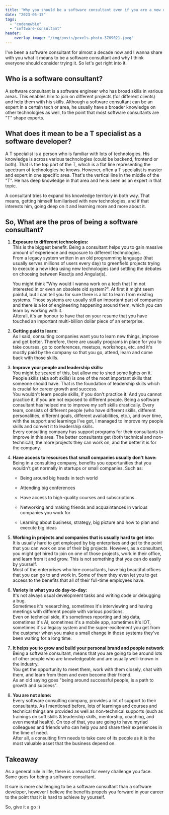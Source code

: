 ```yaml
---
title: "Why you should be a software consultant even if you are a new developer"
date: "2023-05-15"
tags: 
  - "codenewbie"
  - "software-consultant"
header:
    overlay_image: "/img/posts/pexels-photo-3769021.jpeg"
---
```


I've been a software consultant for almost a decade now and I wanna share with you what it means to be a software consultant and why I think everyone should consider trying it. So let's get right into it.

## Who is a software consultant?

A software consultant is a software engineer who has broad skills in various areas. This enables him to join on different projects (for different clients) and help them with his skills. Although a software consultant can be an expert in a certain tech or area, he usually have a broader knowledge on other technologies as well, to the point that most software consultants are "T" shape experts.

## What does it mean to be a T specialist as a software developer?

A T specialist is a person who is familiar with lots of technologies. His knowledge is across various technologies (could be backend, frontend or both). That is the top part of the T, which is a flat line representing the spectrum of technologies he knows. However, often a T specialist is master and expert in one specific area. That's the vertical line in the middle of the "T". He has deep knowledge in that area and he is seen as an expert in that topic.

A consultant tries to expand his knowledge territory in both way. That means, getting himself familiarised with new technologies, and if that interests him, going deep on it and learning more and more about it.

## So, What are the pros of being a software consultant?

1. **Exposure to different technologies:**  
    This is the biggest benefit. Being a consultant helps you to gain massive amount of experience and exposure to different technologies.  
    From a legacy system written in an old programming language (that usually serves millions of users every day) to greenfield projects trying to execute a new idea using new technologies (and settling the debates on choosing between Reactjs and Angularjs).  
      
    You might think "Why would I wanna work on a tech that I'm not interested in or even an obsolete old system?". At first it might seem painful, but I can tell you for sure there is a lot to learn from existing systems. Those systems are usually still an important part of companies and there is a lot of engineering happening around them, which you can learn by working with it.  
    Afterall, it's an honour to have that on your resume that you have touched an important multi-billion dollar piece of an enterprise.  
    

3. **Getting paid to learn:**  
    As I said, consulting companies want you to learn new things, improve and get better. Therefore, there are usually programs in place for you to take courses, go to conferences, meetups, workshops, etc. and it's mostly paid by the company so that you go, attend, learn and come back with those skills.  
    

5. **Improve your people and leadership skills:**  
    You might be scared of this, but allow me to shed some lights on it.  
    People skills (aka soft skills) is one of the most important skills that someone should have. That is the foundation of leadership skills which is crucial for career growth and success.  
    You wouldn't learn people skills, if you don't practice it. And you cannot practice it, if you are not exposed to different people. Being a software consultant has helped me to improve my soft skills drastically. Every team, consists of different people (who have different skills, different personalities, different goals, different availabilities, etc.), and over time, with the support and learnings I've got, I managed to improve my people skills and convert it to leadership skills.  
    Every consulting company has support programs for their consultants to improve in this area. The better consultants get (both technical and non-technical), the more projects they can work on, and the better it is for the company.  
    

7. **Have access to resources that small companies usually don't have:**  
    Being in a consulting company, benefits you opportunities that you wouldn't get normally in startups or small companies. Such as:
    - Being around big heads in tech world
    
    - Attending big conferences
    
    - Have access to high-quality courses and subscriptions
    
    - Networking and making friends and acquaintances in various companies you work for
    
    - Learning about business, strategy, big picture and how to plan and execute big ideas  
        

9. **Working in projects and companies that is usually hard to get into:**  
    It is usually hard to get employed by big enterprises and get to the point that you can work on one of their big projects. However, as a consultant, you might get hired to join on one of those projects, work in their office, and learn from it and grow. This is not something that you can do easily by yourself.  
    Most of the enterprises who hire consultants, have big beautiful offices that you can go to and work in. Some of them they even let you to get access to the benefits that all of their full-time employees have.  
    

11. **Variety in what you do day-to-day:**  
    It's not always usual development tasks and writing code or debugging a bug.  
    Sometimes it's researching, sometimes it's interviewing and having meetings with different people with various positions.  
    Even on technical side, it's sometimes reporting and big data, sometimes it's AI, sometimes it's a mobile app, sometimes it's IOT, sometimes it's a legacy system and the super-excitement you get from the customer when you make a small change in those systems they've been waiting for a long time.  
    

13. **It helps you to grow and build your personal brand and people network**  
    Being a software consultant, means that you are going to be around lots of other people who are knowledgeable and are usually well-known in the industry.  
    You get the opportunity to meet them, work with them closely, chat with them, and learn from them and even become their friend.  
    As an old saying goes "being around successful people, is a path to growth and success".  
    

15. **You are not alone:**  
    Every software consulting company, provides a lot of support to their consultants. As I mentioned before, lots of learnings and courses and technical things are provided as well as non-technical supports (such as trainings on soft skills & leadership skills, mentorship, coaching, and even mental health). On top of that, you are going to have myriad colleagues and friends who can help you and share their experiences in the time of need.  
    After all, a consulting firm needs to take care of its people as it is the most valuable asset that the business depend on.

## Takeaway

As a general rule in life, there is a reward for every challenge you face. Same goes for being a software consultant.

It sure is more challenging to be a software consultant than a software developer, however I believe the benefits propels you forward in your career to the point that it is hard to achieve by yourself.

So, give it a go :)
